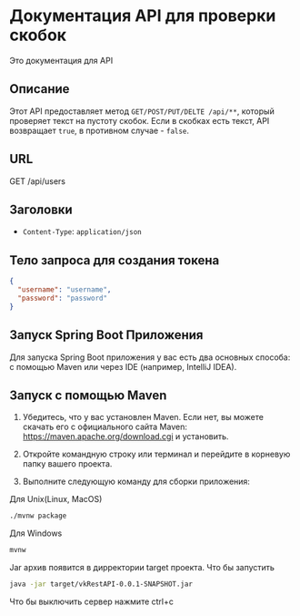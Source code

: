 # Документация API для проверки скобок

Это документация для API

## Описание

Этот API предоставляет метод `GET/POST/PUT/DELTE /api/**`, который проверяет текст на пустоту скобок. Если в скобках есть текст, API возвращает `true`, в противном случае - `false`.

## URL
GET /api/users


## Заголовки

- `Content-Type`: `application/json`

## Тело запроса для создания токена

```json
{
  "username": "username",
  "password": "password"
}
```
## Запуск Spring Boot Приложения
Для запуска Spring Boot приложения у вас есть два основных способа: с помощью Maven или через IDE (например, IntelliJ IDEA).

## Запуск с помощью Maven

1. Убедитесь, что у вас установлен Maven. Если нет, вы можете скачать его с официального сайта Maven: https://maven.apache.org/download.cgi и установить.

2. Откройте командную строку или терминал и перейдите в корневую папку вашего проекта.

3. Выполните следующую команду для сборки приложения:

Для Unix(Linux, MacOS)
```bash
./mvnw package
```

Для Windows
```bash
mvnw
```
Jar архив появится в дирректории target проекта.
Что бы запустить
```bash
java -jar target/vkRestAPI-0.0.1-SNAPSHOT.jar
```

Что бы выключить сервер нажмите ctrl+c
